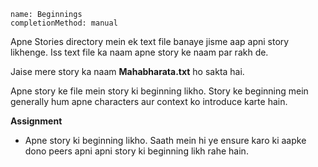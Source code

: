 ```ngMeta
name: Beginnings
completionMethod: manual
```

Apne Stories directory mein ek text file banaye jisme aap apni story likhenge.
Iss text file ka naam apne story ke naam par rakh de.

Jaise mere story ka naam **Mahabharata.txt** ho sakta hai.

Apne story ke file mein story ki beginning likho. Story ke beginning mein generally hum apne characters aur context ko introduce karte hain.


**Assignment**

- Apne story ki beginning likho. Saath mein hi ye ensure karo ki aapke dono peers apni apni story ki beginning likh rahe hain.


